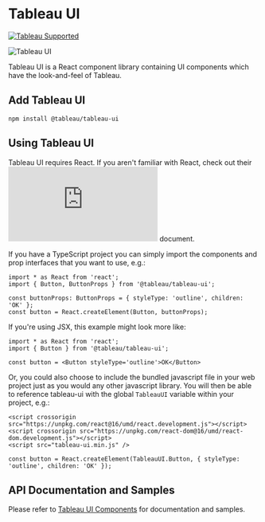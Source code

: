 # Tableau UI
[![Tableau Supported](https://img.shields.io/badge/Support%20Level-Tableau%20Supported-53bd92.svg)](https://www.tableau.com/support-levels-it-and-developer-tools)

![Tableau UI](./assets/tableau_ui_logo.png)

Tableau UI is a React component library containing UI components which have the look-and-feel of Tableau.

## Add Tableau UI

```npm install @tableau/tableau-ui```

## Using Tableau UI

Tableau UI requires React. If you aren't familiar with React, check out their ![Getting Started](https://reactjs.org/docs/getting-started.html) document.

If you have a TypeScript project you can simply import the components and prop interfaces that you want to use, e.g.:
```
import * as React from 'react';
import { Button, ButtonProps } from '@tableau/tableau-ui';

const buttonProps: ButtonProps = { styleType: 'outline', children: 'OK' };
const button = React.createElement(Button, buttonProps);
```

If you're using JSX, this example might look more like:
```
import * as React from 'react';
import { Button } from '@tableau/tableau-ui';

const button = <Button styleType='outline'>OK</Button>
```

Or, you could also choose to include the bundled javascript file in your web project just as you would any other javascript library. You will then be able to reference tableau-ui with the global `TableauUI` variable within your project, e.g.:
```
<script crossorigin src="https://unpkg.com/react@16/umd/react.development.js"></script>
<script crossorigin src="https://unpkg.com/react-dom@16/umd/react-dom.development.js"></script>
<script src="tableau-ui.min.js" />

const button = React.createElement(TableauUI.Button, { styleType: 'outline', children: 'OK' });
```

## API Documentation and Samples

Please refer to [Tableau UI Components](http://browser-clients.gitlab.pages.tableausoftware.com/tableau-ui/) for documentation and samples.
